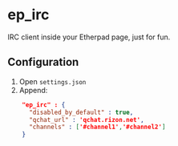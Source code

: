 # ep_irc

IRC client inside your Etherpad page, just for fun.

## Configuration

1. Open `settings.json`
2. Append:
```json
    "ep_irc" : {
      "disabled_by_default" : true,
      "qchat_url" : 'qchat.rizon.net',
      "channels" : ['#channel1','#channel2']
    }
```